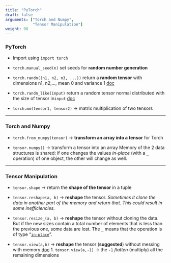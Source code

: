 ```yaml
---
title: "PyTorch"
draft: false
arguments: ["Torch and Numpy",
            "Tensor Manipulation"]
weight: 98
---
```


### PyTorch

-   Import using `import torch`

-   `torch.manual_seed(n)` set seeds for **random number generation**

-   `torch.randn((n1, n2, n3, ...))` return a **random tensor** with dimensions n1, n2,…, mean 0 and variance 1 [doc](https://pytorch.org/docs/stable/torch.html#torch.randn)

-   `torch.randn_like(input)` return a random tensor normal distributed with the size of tensor in`input`  [doc](https://pytorch.org/docs/stable/torch.html#torch.randn_like)

-   `torch.mm(tensor1, tensor2)` -> matrix multiplication of two tensors

* * *

### Torch and Numpy

-   `torch.from_numpy(tensor)` -> **transform an array into a tensor** for Torch

-   `tensor.numpy()` -> transform a tensor into an array
    Memory of the 2 data structures is shared: if one changes the values _in-place_ (with a `_` operation) of one object, the other will change as well.

* * *

### Tensor Manipulation

-   `tensor.shape` -> return the **shape of the tensor** in a tuple

-   `tensor.reshape(a, b)` -> **reshape** the tensor. _Sometimes it clone the data in another part of the memory and return that. This could result in some inefficiencies._

-   `tensor.resize_(a, b)` -> **reshape** the tensor without cloning the data. But if the new sizes contain a total number of elements that is less than the previous one, some data are lost. The `_` means that the operation is of type “[`in-place`](https://discuss.pytorch.org/t/what-is-in-place-operation/16244)”.

-   `tensor.view(a,b)` -> **reshape** the tensor (**suggested**) without messing with memory [doc](https://pytorch.org/docs/stable/tensors.html#torch.Tensor.view)
    		1.  `tensor.view(a,-1)` -> the `-1` _flatten_ (multiply) all the remaining dimensions
